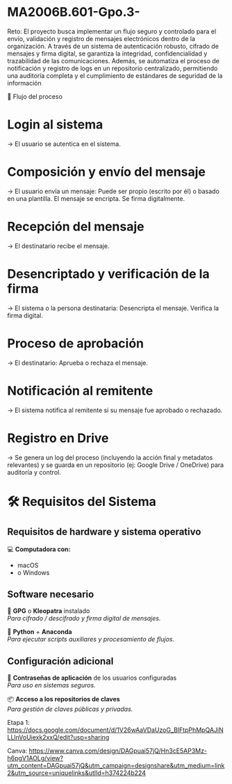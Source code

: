 # MA2006B.601-Gpo.3-
Reto: El proyecto busca implementar un flujo seguro y controlado para el envío, validación y registro de mensajes electrónicos dentro de la organización. A través de un sistema de autenticación robusto, cifrado de mensajes y firma digital, se garantiza la integridad, confidencialidad y trazabilidad de las comunicaciones. Además, se automatiza el proceso de notificación y registro de logs en un repositorio centralizado, permitiendo una auditoría completa y el cumplimiento de estándares de seguridad de la información

📌 Flujo del proceso
# Login al sistema
→ El usuario se autentica en el sistema.
# Composición y envío del mensaje
→ El usuario envía un mensaje:
Puede ser propio (escrito por él) o basado en una plantilla.
El mensaje se encripta.
Se firma digitalmente.
# Recepción del mensaje
→ El destinatario recibe el mensaje.
# Desencriptado y verificación de la firma
→ El sistema o la persona destinataria:
Desencripta el mensaje.
Verifica la firma digital.
# Proceso de aprobación
→ El destinatario:
Aprueba o rechaza el mensaje.
# Notificación al remitente
→ El sistema notifica al remitente si su mensaje fue aprobado o rechazado.
# Registro en Drive
→ Se genera un log del proceso (incluyendo la acción final y metadatos relevantes) y se guarda en un repositorio (ej: Google Drive / OneDrive) para auditoría y control.

# 🛠️ Requisitos del Sistema

## Requisitos de hardware y sistema operativo

💻 **Computadora con:**
- macOS
- o Windows

## Software necesario

🔐 **GPG** o **Kleopatra** instalado  
_Para cifrado / descifrado y firma digital de mensajes._

🐍 **Python** + **Anaconda**  
_Para ejecutar scripts auxiliares y procesamiento de flujos._

## Configuración adicional

🔑 **Contraseñas de aplicación** de los usuarios configuradas  
_Para uso en sistemas seguros._

📦 **Acceso a los repositorios de claves**  
_Para gestión de claves públicas y privadas._


Etapa 1: https://docs.google.com/document/d/1V26wAaVDaUzoG_BlFtpPhMpQAJiNLLlnVoUiexk2xxQ/edit?usp=sharing

Canva: https://www.canva.com/design/DAGpuai57jQ/Hn3cE5AP3Mz-h6pgV1AOLg/view?utm_content=DAGpuai57jQ&utm_campaign=designshare&utm_medium=link2&utm_source=uniquelinks&utlId=h374224b224

